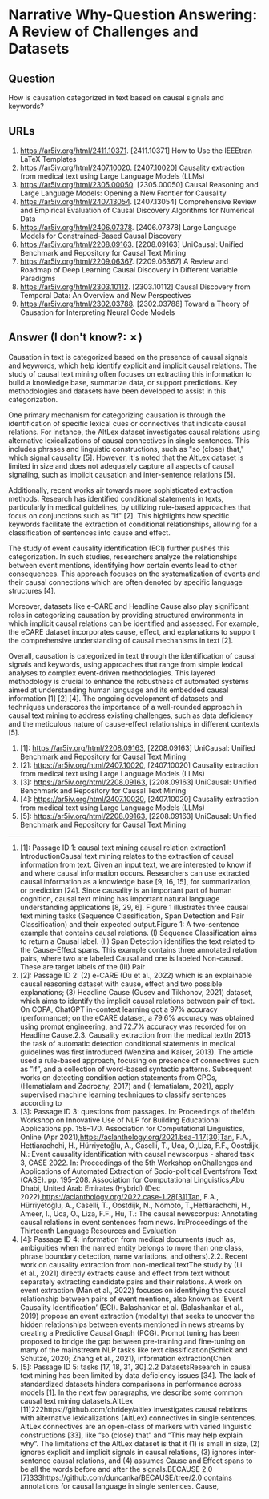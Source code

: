# Narrative Why-Question Answering: A Review of Challenges and Datasets

## Question

How is causation categorized in text based on causal signals and keywords?

## URLs

1. https://ar5iv.org/html/2411.10371. [2411.10371] How to Use the IEEEtran LaTeX Templates
2. https://ar5iv.org/html/2407.10020. [2407.10020] Causality extraction from medical text using Large Language Models (LLMs)
3. https://ar5iv.org/html/2305.00050. [2305.00050] Causal Reasoning and Large Language Models: Opening a New Frontier for Causality
4. https://ar5iv.org/html/2407.13054. [2407.13054] Comprehensive Review and Empirical Evaluation of Causal Discovery Algorithms for Numerical Data
5. https://ar5iv.org/html/2406.07378. [2406.07378] Large Language Models for Constrained-Based Causal Discovery
6. https://ar5iv.org/html/2208.09163. [2208.09163] UniCausal: Unified Benchmark and Repository for Causal Text Mining
7. https://ar5iv.org/html/2209.06367. [2209.06367] A Review and Roadmap of Deep Learning Causal Discovery in Different Variable Paradigms
8. https://ar5iv.org/html/2303.10112. [2303.10112] Causal Discovery from Temporal Data: An Overview and New Perspectives
9. https://ar5iv.org/html/2302.03788. [2302.03788] Toward a Theory of Causation for Interpreting Neural Code Models

## Answer (I don't know?: ✗)

Causation in text is categorized based on the presence of causal signals and keywords, which help identify explicit and implicit causal relations. The study of causal text mining often focuses on extracting this information to build a knowledge base, summarize data, or support predictions. Key methodologies and datasets have been developed to assist in this categorization.

One primary mechanism for categorizing causation is through the identification of specific lexical cues or connectives that indicate causal relations. For instance, the AltLex dataset investigates causal relations using alternative lexicalizations of causal connectives in single sentences. This includes phrases and linguistic constructions, such as "so (close) that," which signal causality [5]. However, it's noted that the AltLex dataset is limited in size and does not adequately capture all aspects of causal signaling, such as implicit causation and inter-sentence relations [5].

Additionally, recent works air towards more sophisticated extraction methods. Research has identified conditional statements in texts, particularly in medical guidelines, by utilizing rule-based approaches that focus on conjunctions such as "if" [2]. This highlights how specific keywords facilitate the extraction of conditional relationships, allowing for a classification of sentences into cause and effect.

The study of event causality identification (ECI) further pushes this categorization. In such studies, researchers analyze the relationships between event mentions, identifying how certain events lead to other consequences. This approach focuses on the systematization of events and their causal connections which are often denoted by specific language structures [4]. 

Moreover, datasets like e-CARE and Headline Cause also play significant roles in categorizing causation by providing structured environments in which implicit causal relations can be identified and assessed. For example, the eCARE dataset incorporates cause, effect, and explanations to support the comprehensive understanding of causal mechanisms in text [2]. 

Overall, causation is categorized in text through the identification of causal signals and keywords, using approaches that range from simple lexical analyses to complex event-driven methodologies. This layered methodology is crucial to enhance the robustness of automated systems aimed at understanding human language and its embedded causal information [1] [2] [4]. The ongoing development of datasets and techniques underscores the importance of a well-rounded approach in causal text mining to address existing challenges, such as data deficiency and the meticulous nature of cause-effect relationships in different contexts [5].

1. [1]:  https://ar5iv.org/html/2208.09163, [2208.09163] UniCausal: Unified Benchmark and Repository for Causal Text Mining
2. [2]:  https://ar5iv.org/html/2407.10020, [2407.10020] Causality extraction from medical text using Large Language Models (LLMs)
3. [3]:  https://ar5iv.org/html/2208.09163, [2208.09163] UniCausal: Unified Benchmark and Repository for Causal Text Mining
4. [4]:  https://ar5iv.org/html/2407.10020, [2407.10020] Causality extraction from medical text using Large Language Models (LLMs)
5. [5]:  https://ar5iv.org/html/2208.09163, [2208.09163] UniCausal: Unified Benchmark and Repository for Causal Text Mining
---
1. [1]:  Passage ID 1: causal text mining causal relation extraction1 IntroductionCausal text mining relates to the extraction of causal information from text. Given an input text, we are interested to know if and where causal information occurs. Researchers can use extracted causal information as a knowledge base [9, 16, 15], for summarization, or prediction [24]. Since causality is an important part of human cognition, causal text mining has important natural language understanding applications [8, 29, 6]. Figure 1 illustrates three causal text mining tasks (Sequence Classification, Span Detection and Pair Classification) and their expected output.Figure 1: A two-sentence example that contains causal relations. (I) Sequence Classification aims to return a Causal label. (II) Span Detection identifies the text related to the Cause-Effect spans. This example contains three annotated relation pairs, where two are labeled Causal and one is labeled Non-causal. These are target labels of the (III) Pair
2. [2]:  Passage ID 2: (2) e-CARE (Du et al., 2022) which is an explainable causal reasoning dataset with cause, effect and two possible explanations; (3) Headline Cause (Gusev and Tikhonov, 2021) dataset, which aims to identify the implicit causal relations between pair of text. On COPA, ChatGPT in-context learning got a 97% accuracy (performance); on the eCARE dataset, a 79.6% accuracy was obtained using prompt engineering, and 72.7% accuracy was recorded for on Headline Cause.2.3. Causality extraction from the medical textIn 2013 the task of automatic detection conditional statements in medical guidelines was first introduced (Wenzina and Kaiser, 2013). The article used a rule-based approach, focusing on presence of connectives such as ”if”, and a collection of word-based syntactic patterns. Subsequent works on detecting condition action statements from CPGs, (Hematialam and Zadrozny, 2017) and (Hematialam, 2021), apply supervised machine learning techniques to classify sentences according to
3. [3]:  Passage ID 3: questions from passages. In: Proceedings of the16th Workshop on Innovative Use of NLP for Building Educational Applications.pp. 158–170. Association for Computational Linguistics, Online (Apr 2021),https://aclanthology.org/2021.bea-1.17[30]Tan, F.A., Hettiarachchi, H., Hürriyetoğlu, A., Caselli, T., Uca, O.,Liza, F.F., Oostdijk, N.: Event causality identification with causal newscorpus - shared task 3, CASE 2022. In: Proceedings of the 5th Workshop onChallenges and Applications of Automated Extraction of Socio-political Eventsfrom Text (CASE). pp. 195–208. Association for Computational Linguistics,Abu Dhabi, United Arab Emirates (Hybrid) (Dec 2022),https://aclanthology.org/2022.case-1.28[31]Tan, F.A., Hürriyetoğlu, A., Caselli, T., Oostdijk, N., Nomoto, T.,Hettiarachchi, H., Ameer, I., Uca, O., Liza, F.F., Hu, T.: The causal newscorpus: Annotating causal relations in event sentences from news. In:Proceedings of the Thirteenth Language Resources and Evaluation
4. [4]:  Passage ID 4: information from medical documents (such as, ambiguities when the named entity belongs to more than one class, phrase boundary detection, name variations, and others).2.2. Recent work on causality extraction from non-medical textThe study by (Li et al., 2021) directly extracts cause and effect from text without separately extracting candidate pairs and their relations. A work on event extraction (Man et al., 2022) focuses on identifying the causal relationship between pairs of event mentions, also known as ’Event Causality Identification’ (ECI). Balashankar et al. (Balashankar et al., 2019) propose an event extraction (modality) that seeks to uncover the hidden relationships between events mentioned in news streams by creating a Predictive Causal Graph (PCG). Prompt tuning has been proposed to bridge the gap between pre-training and fine-tuning on many of the mainstream NLP tasks like text classification(Schick and Schütze, 2020; Zhang et al., 2021), information extraction(Chen
5. [5]:  Passage ID 5: tasks [17, 18, 31, 30].2.2 DatasetsResearch in causal text mining has been limited by data deficiency issues [34]. The lack of standardized datasets hinders comparisons in performance across models [1]. In the next few paragraphs, we describe some common causal text mining datasets.AltLex [11]222https://github.com/chridey/altlex investigates causal relations with alternative lexicalizations (AltLex) connectives in single sentences. AltLex connectives are an open-class of markers with varied linguistic constructions [33], like “so (close) that” and “This may help explain why”. The limitations of the AltLex dataset is that it (1) is small in size, (2) ignores explicit and implicit signals in causal relations, (3) ignores inter-sentence causal relations, and (4) assumes Cause and Effect spans to be all the words before and after the signals.BECAUSE 2.0 [7]333https://github.com/duncanka/BECAUSE/tree/2.0 contains annotations for causal language in single sentences. Cause,